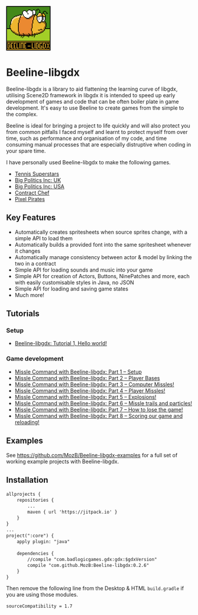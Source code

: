 <img src="https://github.com/MozB/Beeline-libgdx-examples/blob/master/beeline-in/img/logo.png" width="120" height="120">

# Beeline-libgdx

Beeline-libgdx is a library to aid flattening the learning curve of  libgdx, utilising Scene2D framework in libgdx it is intended to speed up early development of games and code that can be often boiler plate in  game development.  It's easy to use Beeline to create games from the  simple to the complex.  

Beeline is ideal for bringing a project to life quickly and will also protect you from common pitfalls I faced myself  and learnt to protect myself from over time, such as performance and organisation of my code, and time consuming manual processes that are especially distruptive when coding in your spare time.

I have personally used Beeline-libgdx to make the following games.

* [Tennis Superstars](https://play.google.com/store/apps/details?id=com.moz.tennis)
* [Big Politics Inc: UK](https://play.google.com/store/apps/details?id=com.moz.politics)
* [Big Politics Inc: USA](https://play.google.com/store/apps/details?id=com.moz.politics.us)
* [Contract Chef](https://play.google.com/store/apps/details?id=com.moz.chef)
* [Pixel Pirates](https://play.google.com/store/apps/details?id=com.moz.pixelpirates)

## Key Features

* Automatically creates spritesheets when source sprites change, with a simple API to load them
* Automatically builds a provided font into the same spritesheet whenever it changes
* Automatically manage consistency between actor & model by linking the two in a contract
* Simple API for loading sounds and music into your game
* Simple API for creation of Actors, Buttons, NinePatches and more, each with easily customisable styles in Java, no JSON
* Simple API for loading and saving game states
* Much more!

## Tutorials
### Setup
* [Beeline-libgdx: Tutorial 1, Hello world!](http://trailblaze.games/2020/03/22/beeline-libgdx-tutorial-1-hello-world/)
### Game development
* [Missle Command with Beeline-libgdx: Part 1 – Setup](https://trailblaze.games/2020/04/02/missle-command-with-beeline-libgdx-part-1-setup/)
* [Missle Command with Beeline-libgdx: Part 2 – Player Bases](https://trailblaze.games/2020/04/02/missle-command-with-beeline-libgdx-part-2-player-bases/)
* [Missle Command with Beeline-libgdx: Part 3 – Computer Missles!](https://trailblaze.games/2020/04/03/missle-command-with-beeline-libgdx-part-3-computer-missles/)
* [Missle Command with Beeline-libgdx: Part 4 – Player Missles!](https://trailblaze.games/2020/04/05/missle-command-with-beeline-libgdx-part-4-player-missles/)
* [Missle Command with Beeline-libgdx: Part 5 – Explosions!](https://trailblaze.games/2020/04/06/missle-command-with-beeline-libgdx-part-5-explosions/)
* [Missle Command with Beeline-libgdx: Part 6 – Missle trails and particles!](https://trailblaze.games/2020/04/09/missle-command-with-beeline-libgdx-part-6-missle-trails-and-particles/)
* [Missle Command with Beeline-libgdx: Part 7 – How to lose the game!](https://trailblaze.games/2020/04/10/missle-command-with-beeline-libgdx-part-7-how-to-lose-the-game/)
* [Missle Command with Beeline-libgdx: Part 8 – Scoring our game and reloading!](https://trailblaze.games/2020/04/11/missle-command-with-beeline-libgdx-part-8-scoring-our-game-and-reloading/)

## Examples
See https://github.com/MozB/Beeline-libgdx-examples for a full set of working example projects with Beeline-libgdx.

## Installation

```
allprojects {
    repositories {
        ...
        maven { url 'https://jitpack.io' }
    }
}
...
project(":core") {
    apply plugin: "java"

    dependencies {
        //compile "com.badlogicgames.gdx:gdx:$gdxVersion"
        compile "com.github.MozB:Beeline-libgdx:0.2.6"
    }
}
```
Then remove the following line from the Desktop & HTML `build.gradle` if you are using those modules.

```
sourceCompatibility = 1.7
```
